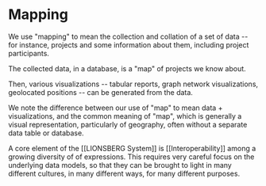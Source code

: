 # Mapping
We use "mapping" to mean the collection and collation of a set of data -- for instance, projects and some information about them, including project participants.

The collected data, in a database, is a "map" of projects we know about.

Then, various visualizations -- tabular reports, graph network visualizations, geolocated positions -- can be generated from the data.

We note the difference between our use of "map" to mean data + visualizations, and the common meaning of "map", which is generally a visual representation, particularly of geography, often without a separate data table or database.

A core element of the [[LIONSBERG System]] is [[Interoperability]] among a growing diversity of of expressions. This requires very careful focus on the underlying data models, so that they can be brought to light in many different cultures, in many different ways, for many different purposes. 
